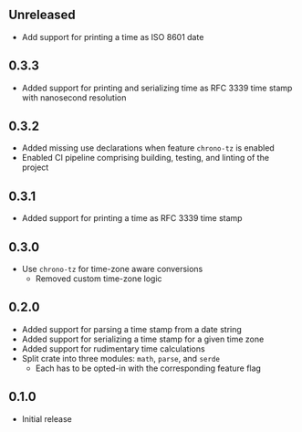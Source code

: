 Unreleased
----------
- Add support for printing a time as ISO 8601 date


0.3.3
-----
- Added support for printing and serializing time as RFC 3339 time stamp
  with nanosecond resolution


0.3.2
-----
- Added missing use declarations when feature `chrono-tz` is enabled
- Enabled CI pipeline comprising building, testing, and linting of the
  project


0.3.1
-----
- Added support for printing a time as RFC 3339 time stamp


0.3.0
-----
- Use `chrono-tz` for time-zone aware conversions
  - Removed custom time-zone logic


0.2.0
-----
- Added support for parsing a time stamp from a date string
- Added support for serializing a time stamp for a given time zone
- Added support for rudimentary time calculations
- Split crate into three modules: `math`, `parse`, and `serde`
  - Each has to be opted-in with the corresponding feature flag


0.1.0
-----
- Initial release
